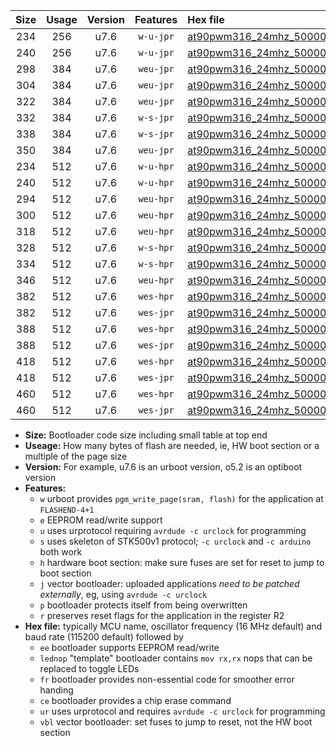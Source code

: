 |Size|Usage|Version|Features|Hex file|
|:-:|:-:|:-:|:-:|:--|
|234|256|u7.6|`w-u-jpr`|[at90pwm316_24mhz_500000bps_ur_vbl.hex](https://raw.githubusercontent.com/stefanrueger/urboot/main/at90pwm316_24mhz_500000bps_ur_vbl.hex)|
|240|256|u7.6|`w-u-jpr`|[at90pwm316_24mhz_500000bps_lednop_ur_vbl.hex](https://raw.githubusercontent.com/stefanrueger/urboot/main/at90pwm316_24mhz_500000bps_lednop_ur_vbl.hex)|
|298|384|u7.6|`weu-jpr`|[at90pwm316_24mhz_500000bps_ee_ur_vbl.hex](https://raw.githubusercontent.com/stefanrueger/urboot/main/at90pwm316_24mhz_500000bps_ee_ur_vbl.hex)|
|304|384|u7.6|`weu-jpr`|[at90pwm316_24mhz_500000bps_ee_lednop_ur_vbl.hex](https://raw.githubusercontent.com/stefanrueger/urboot/main/at90pwm316_24mhz_500000bps_ee_lednop_ur_vbl.hex)|
|322|384|u7.6|`weu-jpr`|[at90pwm316_24mhz_500000bps_ee_lednop_fr_ur_vbl.hex](https://raw.githubusercontent.com/stefanrueger/urboot/main/at90pwm316_24mhz_500000bps_ee_lednop_fr_ur_vbl.hex)|
|332|384|u7.6|`w-s-jpr`|[at90pwm316_24mhz_500000bps_vbl.hex](https://raw.githubusercontent.com/stefanrueger/urboot/main/at90pwm316_24mhz_500000bps_vbl.hex)|
|338|384|u7.6|`w-s-jpr`|[at90pwm316_24mhz_500000bps_lednop_vbl.hex](https://raw.githubusercontent.com/stefanrueger/urboot/main/at90pwm316_24mhz_500000bps_lednop_vbl.hex)|
|350|384|u7.6|`weu-jpr`|[at90pwm316_24mhz_500000bps_ee_lednop_fr_ce_ur_vbl.hex](https://raw.githubusercontent.com/stefanrueger/urboot/main/at90pwm316_24mhz_500000bps_ee_lednop_fr_ce_ur_vbl.hex)|
|234|512|u7.6|`w-u-hpr`|[at90pwm316_24mhz_500000bps_ur.hex](https://raw.githubusercontent.com/stefanrueger/urboot/main/at90pwm316_24mhz_500000bps_ur.hex)|
|240|512|u7.6|`w-u-hpr`|[at90pwm316_24mhz_500000bps_lednop_ur.hex](https://raw.githubusercontent.com/stefanrueger/urboot/main/at90pwm316_24mhz_500000bps_lednop_ur.hex)|
|294|512|u7.6|`weu-hpr`|[at90pwm316_24mhz_500000bps_ee_ur.hex](https://raw.githubusercontent.com/stefanrueger/urboot/main/at90pwm316_24mhz_500000bps_ee_ur.hex)|
|300|512|u7.6|`weu-hpr`|[at90pwm316_24mhz_500000bps_ee_lednop_ur.hex](https://raw.githubusercontent.com/stefanrueger/urboot/main/at90pwm316_24mhz_500000bps_ee_lednop_ur.hex)|
|318|512|u7.6|`weu-hpr`|[at90pwm316_24mhz_500000bps_ee_lednop_fr_ur.hex](https://raw.githubusercontent.com/stefanrueger/urboot/main/at90pwm316_24mhz_500000bps_ee_lednop_fr_ur.hex)|
|328|512|u7.6|`w-s-hpr`|[at90pwm316_24mhz_500000bps.hex](https://raw.githubusercontent.com/stefanrueger/urboot/main/at90pwm316_24mhz_500000bps.hex)|
|334|512|u7.6|`w-s-hpr`|[at90pwm316_24mhz_500000bps_lednop.hex](https://raw.githubusercontent.com/stefanrueger/urboot/main/at90pwm316_24mhz_500000bps_lednop.hex)|
|346|512|u7.6|`weu-hpr`|[at90pwm316_24mhz_500000bps_ee_lednop_fr_ce_ur.hex](https://raw.githubusercontent.com/stefanrueger/urboot/main/at90pwm316_24mhz_500000bps_ee_lednop_fr_ce_ur.hex)|
|382|512|u7.6|`wes-hpr`|[at90pwm316_24mhz_500000bps_ee.hex](https://raw.githubusercontent.com/stefanrueger/urboot/main/at90pwm316_24mhz_500000bps_ee.hex)|
|382|512|u7.6|`wes-jpr`|[at90pwm316_24mhz_500000bps_ee_vbl.hex](https://raw.githubusercontent.com/stefanrueger/urboot/main/at90pwm316_24mhz_500000bps_ee_vbl.hex)|
|388|512|u7.6|`wes-hpr`|[at90pwm316_24mhz_500000bps_ee_lednop.hex](https://raw.githubusercontent.com/stefanrueger/urboot/main/at90pwm316_24mhz_500000bps_ee_lednop.hex)|
|388|512|u7.6|`wes-jpr`|[at90pwm316_24mhz_500000bps_ee_lednop_vbl.hex](https://raw.githubusercontent.com/stefanrueger/urboot/main/at90pwm316_24mhz_500000bps_ee_lednop_vbl.hex)|
|418|512|u7.6|`wes-hpr`|[at90pwm316_24mhz_500000bps_ee_lednop_fr.hex](https://raw.githubusercontent.com/stefanrueger/urboot/main/at90pwm316_24mhz_500000bps_ee_lednop_fr.hex)|
|418|512|u7.6|`wes-jpr`|[at90pwm316_24mhz_500000bps_ee_lednop_fr_vbl.hex](https://raw.githubusercontent.com/stefanrueger/urboot/main/at90pwm316_24mhz_500000bps_ee_lednop_fr_vbl.hex)|
|460|512|u7.6|`wes-hpr`|[at90pwm316_24mhz_500000bps_ee_lednop_fr_ce.hex](https://raw.githubusercontent.com/stefanrueger/urboot/main/at90pwm316_24mhz_500000bps_ee_lednop_fr_ce.hex)|
|460|512|u7.6|`wes-jpr`|[at90pwm316_24mhz_500000bps_ee_lednop_fr_ce_vbl.hex](https://raw.githubusercontent.com/stefanrueger/urboot/main/at90pwm316_24mhz_500000bps_ee_lednop_fr_ce_vbl.hex)|

- **Size:** Bootloader code size including small table at top end
- **Useage:** How many bytes of flash are needed, ie, HW boot section or a multiple of the page size
- **Version:** For example, u7.6 is an urboot version, o5.2 is an optiboot version
- **Features:**
  + `w` urboot provides `pgm_write_page(sram, flash)` for the application at `FLASHEND-4+1`
  + `e` EEPROM read/write support
  + `u` uses urprotocol requiring `avrdude -c urclock` for programming
  + `s` uses skeleton of STK500v1 protocol; `-c urclock` and `-c arduino` both work
  + `h` hardware boot section: make sure fuses are set for reset to jump to boot section
  + `j` vector bootloader: uploaded applications *need to be patched externally*, eg, using `avrdude -c urclock`
  + `p` bootloader protects itself from being overwritten
  + `r` preserves reset flags for the application in the register R2
- **Hex file:** typically MCU name, oscillator frequency (16 MHz default) and baud rate (115200 default) followed by
  + `ee` bootloader supports EEPROM read/write
  + `lednop` "template" bootloader contains `mov rx,rx` nops that can be replaced to toggle LEDs
  + `fr` bootloader provides non-essential code for smoother error handing
  + `ce` bootloader provides a chip erase command
  + `ur` uses urprotocol and requires `avrdude -c urclock` for programming
  + `vbl` vector bootloader: set fuses to jump to reset, not the HW boot section
